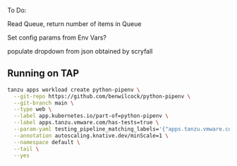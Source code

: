 
To Do:

Read Queue, return number of items in Queue


Set config params from Env Vars?


populate dropdown from json obtained by scryfall



## Running on TAP

```bash
tanzu apps workload create python-pipenv \
  --git-repo https://github.com/benwilcock/python-pipenv \
  --git-branch main \
  --type web \
  --label app.kubernetes.io/part-of=python-pipenv \
  --label apps.tanzu.vmware.com/has-tests=true \
  --param-yaml testing_pipeline_matching_labels='{"apps.tanzu.vmware.com/pipeline":"test", "apps.tanzu.vmware.com/language":"python"}' \
  --annotation autoscaling.knative.dev/minScale=1 \
  --namespace default \
  --tail \
  --yes
```